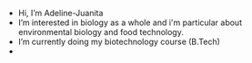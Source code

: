 - Hi, I’m Adeline-Juanita
- I’m interested in biology as a whole and i'm particular about environmental biology and food technology.
- I’m currently doing my biotechnology course (B.Tech)
- 

<!---
Adeline-Juanita/Adeline-Juanita is a ✨ special ✨ repository because its `README.md` (this file) appears on your GitHub profile.
You can click the Preview link to take a look at your changes.
--->
